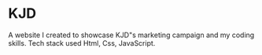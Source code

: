 # KJD
A website I created to showcase KJD"s marketing campaign and my coding skills. Tech stack used Html, Css, JavaScript.
